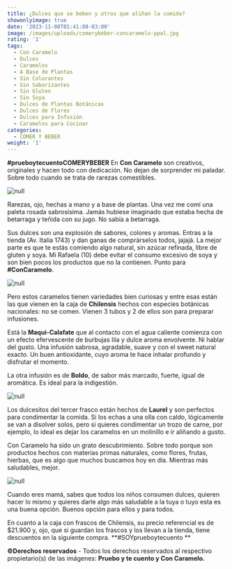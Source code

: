 ```yaml
---
title: ¿Dulces que se beben y otros que aliñan la comida?
showonlyimage: true
date: '2023-11-08T01:41:08-03:00'
image: /images/uploads/comerybeber-concaramelo-ppal.jpg
rating: '1'
tags:
  - Con Caramelo
  - Dulces
  - Caramelos
  - A Base de Plantas
  - Sin Colorantes
  - Sin Saborizantes
  - Sin Gluten
  - Sin Soya
  - Dulces de Plantas Botánicas
  - Dulces de Flores
  - Dulces para Infusión
  - Caramelos para Cocinar
categories:
  - COMER Y BEBER
weight: '1'
---
```

**\#prueboytecuentoCOMERYBEBER** En **Con Caramelo** son creativos, originales y hacen todo con dedicación. No dejan de sorprender mi paladar. Sobre todo cuando se trata de rarezas comestibles.

<!--more-->

![null](/images/uploads/comerybeber-concaramelo-ppal.jpg)

Rarezas, ojo, hechas a mano y a base de plantas. Una vez me comí una paleta rosada sabrosísima. Jamás hubiese imaginado que estaba hecha de betarraga y teñida con su jugo. No sabía a betarraga.

Sus dulces son una explosión de sabores, colores y aromas. Entras a la tienda (Av. Italia 1743) y dan ganas de comprárselos todos, jajajá. La mejor parte es que te estás comiendo algo natural, sin azúcar refinada, libre de gluten y soya. Mi Rafaela (10) debe evitar el consumo excesivo de soya y son bien pocos los productos que no la contienen. Punto para **\#ConCaramelo**.

![null](/images/uploads/comerybeber-concaramelo-3.jpg)

Pero estos caramelos tienen variedades bien curiosas y entre esas están las que vienen en la caja de **Chilensis** hechos con especies botánicas nacionales: no se comen. Vienen 3 tubos y 2 de ellos son para preparar infusiones.

Está la **Maqui-Calafate** que al contacto con el agua caliente comienza con un efecto efervescente de burbujas lila y dulce aroma envolvente. Ni hablar del gusto. Una infusión sabrosa, agradable, suave y con el sweet natural exacto. Un buen antioxidante, cuyo aroma te hace inhalar profundo y disfrutar el momento.

La otra infusión es de **Boldo**, de sabor más marcado, fuerte, igual de aromática. Es ideal para la indigestión.

![null](/images/uploads/comerybeber-concaramelo-4.jpg)

Los dulcesitos del tercer frasco están hechos de **Laurel** y son perfectos para condimentar la comida. Si los echas a una olla con caldo, lógicamente se van a disolver solos, pero si quieres condimentar un trozo de carne, por ejemplo, lo ideal es dejar los caramelos en un molinillo e ir aliñando a gusto.

Con Caramelo ha sido un grato descubrimiento. Sobre todo porque son productos hechos con materias primas naturales, como flores, frutas, hierbas, que es algo que muchos buscamos hoy en día. Mientras más saludables, mejor.

![null](/images/uploads/comerybeber-concaramelo-5.jpg)

Cuando eres mamá, sabes que todos los niños consumen dulces, quieren hacer lo mismo y quieres darle algo más saludable a la tuya o  tuyo esta es una buena opción. Buenos opción para ellos y para todos.

En cuanto a la caja con frascos de Chilensis, su precio referencial es de $21.900 y, ojo, que si guardan los frascos y los llevan a la tienda, tiene descuentos en la siguiente compra. **\#SOYprueboytecuento
**

**©Derechos reservados** - Todos los derechos reservados al respectivo propietario(s) de las imágenes: **Pruebo y te cuento y Con Caramelo.**
